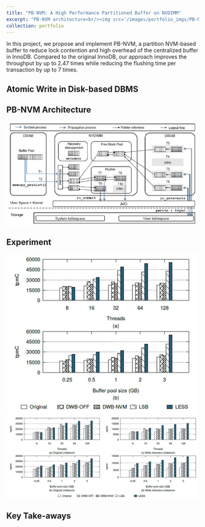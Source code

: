 ```yaml
---
title: "PB-NVM: A High Performance Partitioned Buffer on NVDIMM"
excerpt: "PB-NVM architecture<br/><img src='/images/portfolio_imgs/PB-NVM/PB-arch.jpg'>"
collection: portfolio
---
```


In this project, we propose and implement PB-NVM, a partition NVM-based buffer to reduce lock contention and high overhead of the centralized buffer in InnoDB. Compared to the original InnoDB, our approach improves the throughput by up to 2.47 times while reducing the flushing time per transaction by up to 7 times.

## Atomic Write in Disk-based DBMS

## PB-NVM Architecture

<div>
<img src='/images/portfolio_imgs/PB-NVM/PB-arch.jpg'>
</div>

## Experiment

<div>
<img src='/images/portfolio_imgs/PB-NVM/PB-TPCC-throughput.jpg'>
</div>

<div>
<img src='/images/portfolio_imgs/PB-NVM/PB-Linkbench-throughput.jpg'>
</div>

## Key Take-aways
